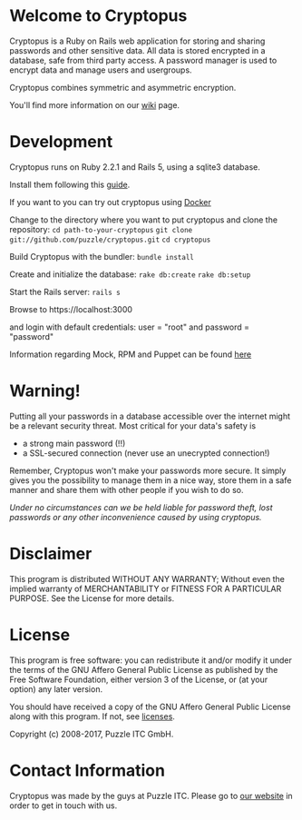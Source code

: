 Welcome to Cryptopus
====================

Cryptopus is a Ruby on Rails web application for storing and sharing
passwords and other sensitive data. 
All data is stored encrypted in a database, safe from third party access. 
A password manager is used to encrypt data and manage users and usergroups.

Cryptopus combines symmetric and asymmetric encryption.

You'll find more information on our [wiki](https://github.com/puzzle/cryptopus/wiki) page.

Development
============

Cryptopus runs on Ruby 2.2.1 and Rails 5, using a sqlite3 database.

Install them following this [guide](https://github.com/puzzle/cryptopus/wiki/System-Requirements).

If you want to you can try out cryptopus using [Docker](https://github.com/puzzle/cryptopus/wiki/Test-Cryptopus-with-Docker)

Change to the directory where you want to put cryptopus and clone the repository:
`cd path-to-your-cryptopus`
`git clone git://github.com/puzzle/cryptopus.git`
`cd cryptopus`

Build Cryptopus with the bundler:
`bundle install`

Create and initialize the database:
`rake db:create`
`rake db:setup`

Start the Rails server:
`rails s`

Browse to https://localhost:3000

and login with default credentials:
user = "root" and password = "password"

Information regarding Mock, RPM and Puppet can be found [here](https://github.com/puzzle/cryptopus/wiki/Mock-and-RPM-and-Puppet)

Warning!
========

Putting all your passwords in a database accessible over the internet 
might be a relevant security threat. Most critical for your data's safety is

- a strong main password (!!)
- a SSL-secured connection (never use an unecrypted connection!)

Remember, Cryptopus won't make your passwords more secure.
It simply gives you the possibility to manage them in a nice way,
store them in a safe manner and share them with other people if you wish to do so.

*Under no circumstances can we be held liable for password theft,
lost passwords or any other inconvenience caused by using cryptopus.*

Disclaimer
==========

This program is distributed WITHOUT ANY WARRANTY;
Without even the implied warranty of MERCHANTABILITY 
or FITNESS FOR A PARTICULAR PURPOSE. 
See the License for more details.

License
=======

This program is free software: you can redistribute it and/or modify it
under the terms of the GNU Affero General Public License as published by
the Free Software Foundation, either version 3 of the License, or (at
your option) any later version.


You should have received a copy of the GNU Affero General Public License
along with this program. If not, see
[licenses](http://www.gnu.org/licenses/).

Copyright (c) 2008-2017, Puzzle ITC GmbH.

Contact Information
===================

Cryptopus was made by the guys at Puzzle ITC. Please go to
[our website](http://www.puzzle.ch/) in order to get in touch
with us.
